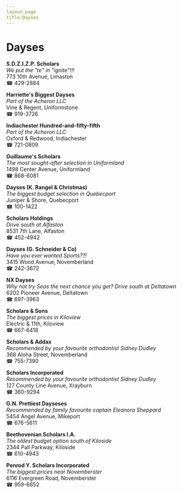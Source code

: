 ```yaml
---
layout:page
title:Dayses
---
```

# Dayses

**S.D.Z.I.Z.P. Scholars**  
_We put the "te" in "ignite"!!!_  
773 10th Avenue, Limaston  
☎ 429-2884



**Harriette's Biggest Dayses**  
_Part of the Acheron LLC_  
Vine & Regent, Uniformstone  
☎ 919-3726



**Indiachester Hundred-and-fifty-fifth**  
_Part of the Acheron LLC_  
Oxford & Redwood, Indiachester  
☎ 721-0809



**Guillaume's Scholars**  
_The most sought-after selection in Uniformland_  
1498 Center Avenue, Uniformland  
☎ 868-6081



**Dayses (K. Rangel & Christmas)**  
_The biggest budget selection in Quebecport_  
Juniper & Shore, Quebecport  
☎ 100-1422



**Scholars Holdings**  
_Drive south at Alfaston_  
8531 7th Lane, Alfaston  
☎ 452-4942



**Dayses (G. Schneider & Co)**  
_Have you ever wanted Sports??!_  
3415 Wood Avenue, Novemberland  
☎ 242-3672



**NX Dayses**  
_Why not try Seas the next chance you get? 
Drive south at Deltatown_  
6202 Pioneer Avenue, Deltatown  
☎ 697-3963



**Scholars & Sons**  
_The biggest prices in Kiloview_  
Electric & 11th, Kiloview  
☎ 667-6418



**Scholars & Addax**  
_Recommended by your favourite orthodontist Sidney Dudley_  
368 Aloha Street, Novemberland  
☎ 755-7390



**Scholars Incorporated**  
_Recommended by your favourite orthodontist Sidney Dudley_  
127 County Line Avenue, Xrayburn  
☎ 360-9294



**G.N. Prettiest Dayseses**  
_Recommended by family favourite captain Eleanora Sheppard_  
5454 Angel Avenue, Mikeport  
☎ 676-5611



**Beethovenian Scholars I.A.**  
_The oldest budget option south of Kiloside_  
2344 Pall Parkway, Kiloside  
☎ 610-4943



**Penrod Y. Scholars Incorporated**  
_The biggest prices near Novemberster_  
6116 Evergreen Road, Novemberster  
☎ 959-6652



